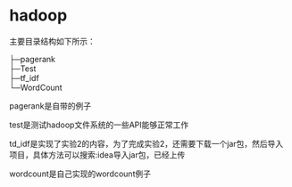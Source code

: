 # hadoop



主要目录结构如下所示：

├─pagerank  
├─Test  
├─tf_idf  
└─WordCount    



pagerank是自带的例子

test是测试hadoop文件系统的一些API能够正常工作

td_idf是实现了实验2的内容，为了完成实验2，还需要下载一个jar包，然后导入项目，具体方法可以搜索:idea导入jar包，已经上传  

wordcount是自己实现的wordcount例子



